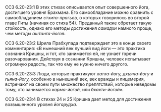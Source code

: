 ССЗ 6.20-23:1	В этих стихах описывается опыт совершенного йога, достигшего уровня Брахмана. Его самообладание можно сравнить с самообладанием _стхита-прагьев,_ о которых говорилось во второй главе Гиты (начиная со стиха 54). Преданный также обретает такую стойкость, однако его методы достижения _самадхи_ намного проще, чем методы _аштанга-йогов._

ССЗ 6.20-23:2	Шрила Прабхупада подтверждает это в конце своего комментария: «В нынешний век лучший вид йоги — это практика сознания Кришны, и тот, кто занимается ей, не узнает горечи разочарования. Действуя в сознании Кришны, человек испытывает огромную радость, так что ему не нужно ничего другого.

ССЗ 6.20-23:3	Люди, которые практикуют _хатха-йогу, дхьяна-йогу_ и _гьяна-йогу,_ особенно в нынешний век, век вражды и лицемерия, встречают на своем пути множество препятствий, которые неведомы тому, кто занимается _карма-йогой,_ или _бхакти-йогой»._

ССЗ 6.20-23:4	В стихах 24 и 25 Кришна дает метод для достижения возвышенного уровня _йогарудха._
